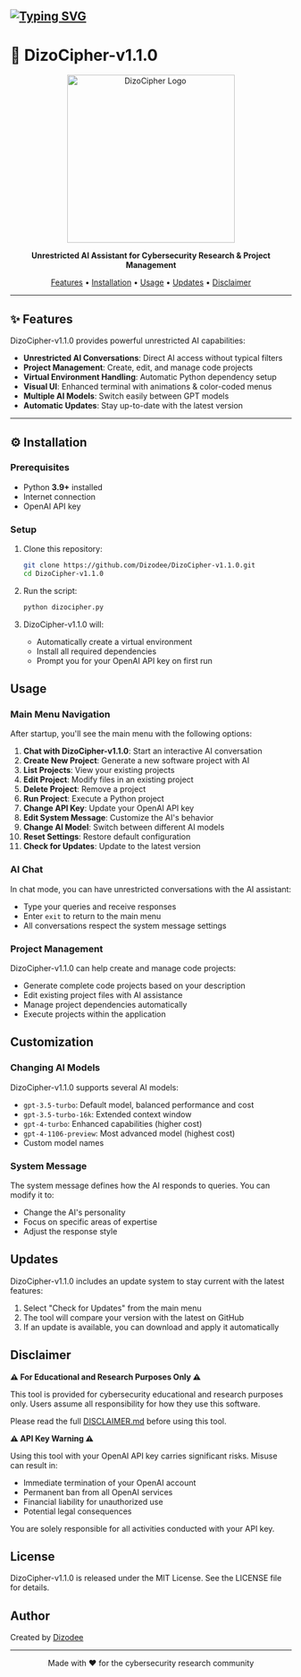 ## [![Typing SVG](https://readme-typing-svg.herokuapp.com?font=Rockstar-ExtraBold&color=F33A6A&lines=🚀+WELCOME+TO+DizoCipher+v1.1.0;CREATED+BY+DIZODEE;💻+UNRESTRICTED+AI+ASSISTANT;✨+FAST,+RELIABLE,+EASY+TO+USE;🔐+CYBERSECURITY+RESEARCH+TOOL)](https://git.io/typing-svg)

# 🤖 DizoCipher-v1.1.0

<p align="center">
  <img src="dizocipher_logo.png" alt="DizoCipher Logo" width="300" />
</p>

<p align="center">
  <strong>Unrestricted AI Assistant for Cybersecurity Research & Project Management</strong>
</p>

<p align="center">
  <a href="#features">Features</a> •
  <a href="#installation">Installation</a> •
  <a href="#usage">Usage</a> •
  <a href="#updates">Updates</a> •
  <a href="#disclaimer">Disclaimer</a>
</p>

---

## ✨ Features

DizoCipher-v1.1.0 provides powerful unrestricted AI capabilities:

- **Unrestricted AI Conversations**: Direct AI access without typical filters  
- **Project Management**: Create, edit, and manage code projects  
- **Virtual Environment Handling**: Automatic Python dependency setup  
- **Visual UI**: Enhanced terminal with animations & color-coded menus  
- **Multiple AI Models**: Switch easily between GPT models  
- **Automatic Updates**: Stay up-to-date with the latest version  

---

## ⚙️ Installation

### Prerequisites
- Python **3.9+** installed  
- Internet connection  
- OpenAI API key  

### Setup

1. Clone this repository:  
   ```bash
   git clone https://github.com/Dizodee/DizoCipher-v1.1.0.git
   cd DizoCipher-v1.1.0 
   
2. Run the script:
   ```bash
   python dizocipher.py
   ```

3. DizoCipher-v1.1.0 will:
   - Automatically create a virtual environment
   - Install all required dependencies
   - Prompt you for your OpenAI API key on first run

## Usage

### Main Menu Navigation

After startup, you'll see the main menu with the following options:

1. **Chat with DizoCipher-v1.1.0**: Start an interactive AI conversation
2. **Create New Project**: Generate a new software project with AI
3. **List Projects**: View your existing projects
4. **Edit Project**: Modify files in an existing project
5. **Delete Project**: Remove a project
6. **Run Project**: Execute a Python project
7. **Change API Key**: Update your OpenAI API key
8. **Edit System Message**: Customize the AI's behavior
9. **Change AI Model**: Switch between different AI models
10. **Reset Settings**: Restore default configuration
11. **Check for Updates**: Update to the latest version

### AI Chat

In chat mode, you can have unrestricted conversations with the AI assistant:
- Type your queries and receive responses
- Enter `exit` to return to the main menu
- All conversations respect the system message settings

### Project Management

DizoCipher-v1.1.0 can help create and manage code projects:
- Generate complete code projects based on your description
- Edit existing project files with AI assistance
- Manage project dependencies automatically
- Execute projects within the application

## Customization

### Changing AI Models

DizoCipher-v1.1.0 supports several AI models:
- `gpt-3.5-turbo`: Default model, balanced performance and cost
- `gpt-3.5-turbo-16k`: Extended context window
- `gpt-4-turbo`: Enhanced capabilities (higher cost)
- `gpt-4-1106-preview`: Most advanced model (highest cost)
- Custom model names

### System Message

The system message defines how the AI responds to queries. You can modify it to:
- Change the AI's personality
- Focus on specific areas of expertise
- Adjust the response style

## Updates

DizoCipher-v1.1.0  includes an update system to stay current with the latest features:

1. Select "Check for Updates" from the main menu
2. The tool will compare your version with the latest on GitHub
3. If an update is available, you can download and apply it automatically

## Disclaimer

**⚠️ For Educational and Research Purposes Only ⚠️**

This tool is provided for cybersecurity educational and research purposes only. Users assume all responsibility for how they use this software.

Please read the full [DISCLAIMER.md](DISCLAIMER.MD) before using this tool.

**⚠️ API Key Warning ⚠️**

Using this tool with your OpenAI API key carries significant risks. Misuse can result in:
- Immediate termination of your OpenAI account
- Permanent ban from all OpenAI services
- Financial liability for unauthorized use
- Potential legal consequences

You are solely responsible for all activities conducted with your API key.

## License

DizoCipher-v1.1.0  is released under the MIT License. See the LICENSE file for details.

## Author

Created by [Dizodee](https://github.com/Dizodee)

---

<p align="center">
  Made with ❤️ for the cybersecurity research community
</p> 

   
